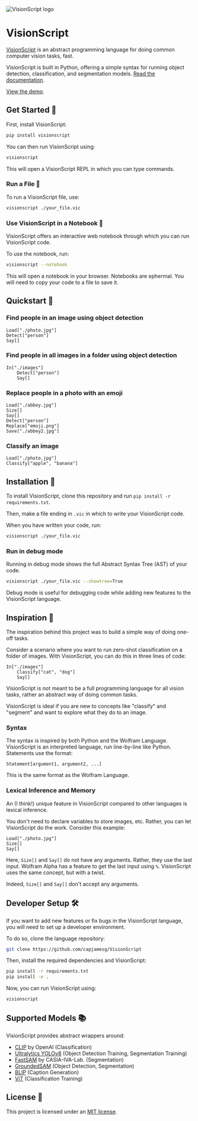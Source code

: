 ![VisionScript logo](https://visionscript.dev/assets/full_logo.svg)

# VisionScript

[VisionScript](https://visionscript.dev) is an abstract programming language for doing common computer vision tasks, fast.

VisionScript is built in Python, offering a simple syntax for running object detection, classification, and segmentation models. [Read the documentation](https://visionscript.dev/docs/).

[View the demo](https://vimeo.com/856043804).

## Get Started 🚀

First, install VisionScript:

```bash
pip install visionscript
```

You can then run VisionScript using:

```bash
visionscript
```

This will open a VisionScript REPL in which you can type commands.

### Run a File 📁

To run a VisionScript file, use:

```bash
visionscript ./your_file.vic
```

### Use VisionScript in a Notebook 📓

VisionScript offers an interactive web notebook through which you can run VisionScript code.

To use the notebook, run:

```bash
visionscript --notebook
```

This will open a notebook in your browser. Notebooks are ephermal. You will need to copy your code to a file to save it.

## Quickstart 🚀

### Find people in an image using object detection

```
Load["./photo.jpg"]
Detect["person"]
Say[]
```

### Find people in all images in a folder using object detection

```
In["./images"]
    Detect["person"]
    Say[]
```

### Replace people in a photo with an emoji

```
Load["./abbey.jpg"]
Size[]
Say[]
Detect["person"]
Replace["emoji.png"]
Save["./abbey2.jpg"]
```

### Classify an image

```
Load["./photo.jpg"]
Classify["apple", "banana"]
```

## Installation 👷

To install VisionScript, clone this repository and run `pip install -r requirements.txt`.

Then, make a file ending in `.vic` in which to write your VisionScript code.

When you have written your code, run:

```bash
visionscript ./your_file.vic
```

### Run in debug mode

Running in debug mode shows the full Abstract Syntax Tree (AST) of your code.

```bash
visionscript ./your_file.vic --showtree=True
```

Debug mode is useful for debugging code while adding new features to the VisionScript language.

## Inspiration 🌟

The inspiration behind this project was to build a simple way of doing one-off tasks.

Consider a scenario where you want to run zero-shot classification on a folder of images. With VisionScript, you can do this in three lines of code:

```
In["./images"]
    Classify["cat", "dog"]
    Say[]
```

VisionScript is not meant to be a full programming language for all vision tasks, rather an abstract way of doing common tasks.

VisionScript is ideal if you are new to concepts like "classify" and "segment" and want to explore what they do to an image.

### Syntax

The syntax is inspired by both Python and the Wolfram Language. VisionScript is an interpreted language, run line-by-line like Python. Statements use the format:

```
Statement[argument1, argument2, ...]
```

This is the same format as the Wolfram Language.

### Lexical Inference and Memory

An (I think!) unique feature in VisionScript compared to other languages is lexical inference.

You don't need to declare variables to store images, etc. Rather, you can let VisionScript do the work. Consider this example:

```
Load["./photo.jpg"]
Size[]
Say[]
```

Here, `Size[]` and `Say[]` do not have any arguments. Rather, they use the last input. Wolfram Alpha has a feature to get the last input using `%`. VisionScript uses the same concept, but with a twist.

Indeed, `Size[]` and `Say[]` don't accept any arguments.

## Developer Setup 🛠

If you want to add new features or fix bugs in the VisionScript language, you will need to set up a developer environment.

To do so, clone the language repository:

```bash
git clone https://github.com/capjamesg/VisionScript
```

Then, install the required dependencies and VisionScript:

```bash
pip install -r requirements.txt
pip install -e .
```

Now, you can run VisionScript using:

```bash
visionscript
```

## Supported Models 📚

VisionScript provides abstract wrappers around:

- [CLIP](https://github.com/openai/clip) by OpenAI (Classification)
- [Ultralytics YOLOv8](https://github.com/ultralytics/ultralytics) (Object Detection Training, Segmentation Training)
- [FastSAM](https://github.com/CASIA-IVA-Lab/FastSAM) by CASIA-IVA-Lab. (Segmentation)
- [GroundedSAM](https://docs.autodistill.com/base_models/groundedsam/) (Object Detection, Segmentation)
- [BLIP](https://github.com/salesforce/BLIP) (Caption Generation)
- [ViT](https://github.com/autodistill/autodistill-vit) (Classification Training)

## License 📝

This project is licensed under an [MIT license](LICENSE).

